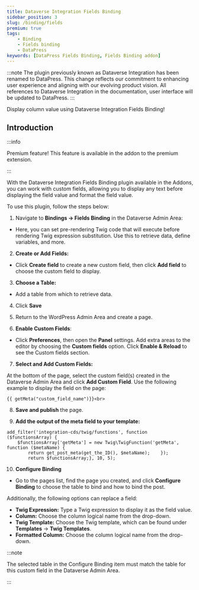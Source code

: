```yaml
---
title: Dataverse Integration Fields Binding
sidebar_position: 3
slug: /binding/fields
premium: true
tags:
    - Binding
    - Fields binding
    - DataPress
keywords: [DataPress Fields Binding, Fields Binding addon]    
---
```

:::note
The plugin previously known as Dataverse Integration has been renamed to DataPress. This change reflects our commitment to enhancing user experience and aligning with our evolving product vision.
All references to Dataverse Integration in the documentation, user interface will be updated to DataPress.
:::

<p class="lead">Display column value using Dataverse Integration Fields Binding!</p>

## Introduction

:::info

Premium feature! This feature is available in the addon to the premium extension.

:::

With the Dataverse Integration Fields Binding plugin available in the Addons, you can work with custom fields, allowing you to display any text before displaying the field value and format the field value.

To use this plugin, follow the steps below:

1. Navigate to **Bindings -> Fields Binding** in the Dataverse Admin Area:

- Here, you can set pre-rendering Twig code that will execute before rendering Twig expression substitution. Use this to retrieve data, define variables, and more.

2. **Create or Add Fields:**

- Click **Create field** to create a new custom field, then click **Add field** to choose the custom field to display. 

3. **Choose a Table:**

- Add a table from which to retrieve data.

4. Click **Save**

5. Return to the WordPress Admin Area and create a page. 

6. **Enable Custom Fields**:

- Click **Preferences**, then open the **Panel** settings. Add extra areas to the editor by choosing the **Custom fields** option. Click **Enable & Reload** to see the Custom fields section.

7. **Select and Add Custom Fields:**

At the bottom of the page, select the custom field(s) created in the Dataverse Admin Area and click **Add Custom Field**. Use the following example to display the field on the page:

```
{{ getMeta("custom_field_name")}}<br>
```

8. **Save and publish** the page.

9. **Add the output of the meta field to your template:**

```
add_filter('integration-cds/twig/functions', function ($functionsArray) {    
    $functionsArray['getMeta'] = new Twig\TwigFunction('getMeta', function ($metaName) { 
        return get_post_meta(get_the_ID(), $metaName);    });    
        return $functionsArray;}, 10, 5);
```

10. **Configure Binding**

- Go to the pages list, find the page you created, and click **Configure Binding** to choose the table to bind and how to bind the post.

Additionally, the following options can replace a field:

- **Twig Expression:** Type a Twig expression to display it as the field value.
- **Column:** Choose the column logical name from the drop-down.
- **Twig Template:** Choose the Twig template, which can be found under **Templates** -> **Twig Templates**.
- **Formatted Column:** Choose the column logical name from the drop-down.

:::note

The selected table in the Configure Binding item must match the table for this custom field in the Dataverse Admin Area.

:::